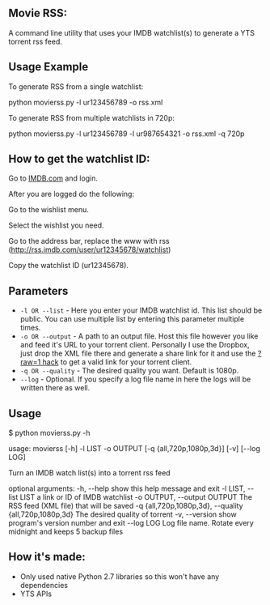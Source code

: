 ## Movie RSS:

A command line utility that uses your IMDB watchlist(s) to generate a YTS torrent rss feed.


## Usage Example



To generate RSS from a single watchlist:

python movierss.py -l ur123456789 -o rss.xml

To generate RSS from multiple watchlists in 720p:

python movierss.py -l ur123456789 -l ur987654321 -o rss.xml -q 720p




## How to get the watchlist ID:

Go to [IMDB.com](http://imdb.com) and login. 

After you are logged do the following:

Go to the wishlist menu.

Select the wishlist you need.

Go to the address bar, replace the www with rss (http://rss.imdb.com/user/ur12345678/watchlist)

Copy the watchlist ID (ur12345678).


## Parameters

* `-l OR --list` - Here you enter your IMDB watchlist id. This list should be public. You can use multiple list by entering this parameter multiple times.
* `-o OR --output` - A path to an output file. Host this file however you like and feed it's URL to your torrent client. Personally I use the Dropbox, just drop the XML file there and generate a share link for it and use the [?raw=1 hack](https://www.dropbox.com/en/help/201) to get a valid link for your torrent client.
* `-q OR --quality` - The desired quality you want. Default is 1080p.
* `--log` - Optional. If you specify a log file name in here the logs will be written there as well.

## Usage

$ python movierss.py -h

usage: movierss [-h] -l LIST -o OUTPUT [-q {all,720p,1080p,3d}] [-v]
                [--log LOG]

Turn an IMDB watch list(s) into a torrent rss feed

optional arguments:
  -h, --help            show this help message and exit
  -l LIST, --list LIST  a link or ID of IMDB watchlist
  -o OUTPUT, --output OUTPUT
                        The RSS feed (XML file) that will be saved
  -q {all,720p,1080p,3d}, --quality {all,720p,1080p,3d}
                        The desired quality of torrent
  -v, --version         show program's version number and exit
  --log LOG             Log file name. Rotate every midnight and keeps 5
                        backup files


## How it's made:


* Only used native Python 2.7 libraries so this won't have any dependencies
* YTS APIs

